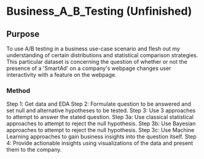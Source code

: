 # Business_A_B_Testing (Unfinished)

## Purpose

To use A/B testing in a business use-case scenario and flesh out my understanding of certain distributions and statistical comparison strategies. This particular dataset is concerning the question of whether or not the presence of a 'SmartAd' on a company's webpage changes user interactivity with a feature on the webpage.

### Method

Step 1: Get data and EDA
Step 2: Formulate question to be answered and set null and alternative hypotheses to be tested.
Step 3: Use 3 approaches to attempt to answer the stated question.
Step 3a: Use classical statistical approaches to attempt to reject the null hypothesis.
Step 3b: Use Bayesian approaches to attempt to reject the null hypothesis.
Step 3c: Use Machine Learning approaches to gain business insights into the question itself.
Step 4: Provide actionable insights using visualizations of the data and present them to the company.
